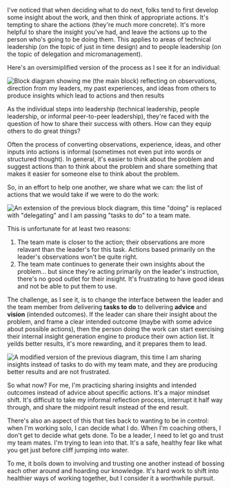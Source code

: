 I've noticed that when deciding what to do next, folks tend to first develop
some insight about the work, and then think of appropriate actions. It's
tempting to share the actions (they're much more concrete). It's more helpful to
share the insight you've had, and leave the actions up to the person who's going
to be doing them. This applies to areas of technical leadership (on the topic of
just in time design) and to people leadership (on the topic of delegation and
micromanagement). 

Here's an oversimiplified version of the process as I see it for an individual:

<div class='image-container'>
  <img
    src='/assets/blog/the-natural-micromanager/individual-contributor.png'
    alt='Block diagram showing me (the main block) reflecting on observations,
    direction from my leaders, my past experiences, and ideas from others to
    produce insights which lead to actions and then results'
    />
</div>

As the individual steps into leadership (technical leadership, people
leadership, or informal peer-to-peer leadership), they're faced with the
question of how to share their success with others. How can they equip others to
do great things?

Often the process of converting observations, experience, ideas, and other
inputs into actions is informal (sometimes not even put into words or structured
thought). In general, it's easier to think about the problem and suggest actions
than to think about the problem and share something that makes it easier for
someone else to think about the problem.

So, in an effort to help one another, we share what we can: the list of
actions that we would take if we were to do the work:

<div class='image-container'>
  <img
    src='/assets/blog/the-natural-micromanager/natural-micromanager.png'
    alt='An extension of the previous block diagram, this time "doing" is
    replaced with "delegating" and I am passing "tasks to do" to a team mate.'
    />
</div>

This is unfortunate for at least two reasons:
1. The team mate is closer to the action; their observations are more relavant
   than the leader's for this task. Actions based primarily on the leader's
   observations won't be quite right.
2. The team mate continues to generate their own insights about the problem...
   but since they're acting primarily on the leader's instruction, there's no
   good outlet for their insight. It's frustrating to have good ideas and not be
   able to put them to use.

The challenge, as I see it, is to change the interface between the leader and
the team member from delivering **tasks to do** to delivering **advice** and
**vision** (intended outcomes). If the leader can share their insight about the
problem, and frame a clear intended outcome (maybe with some advice about
possible actions), then the person doing the work can start exercising their
internal insight generation engine to produce their own action list. It yeilds
better results, it's more rewarding, and it prepares them to lead.

<div class='image-container'>
  <img
    src='/assets/blog/the-natural-micromanager/leader.png'
    alt='A modified version of the previous diagram, this time I am sharing
    insights instead of tasks to do with my team mate, and they are producing
    better results and are not frustrated.'
    />
</div>

So what now? For me, I'm practicing sharing insights and intended outcomes
instead of advice about specific actions. It's a major mindset shift. It's
difficult to take my informal reflection process, interrupt it half way through,
and share the midpoint result instead of the end result.

There's also an aspect of this that ties back to wanting to be in control: when
I'm working solo, I can decide what I do. When I'm coaching others, I don't get
to decide what gets done. To be a leader, I need to let go and trust my team
mates. I'm trying to lean into that. It's a safe, healthy fear like what you get
just before cliff jumping into water.

To me, it boils down to involving and trusting one another instead of bossing
each other around and hoarding our knowledge. It's hard work to shift into
healthier ways of working together, but I consider it a worthwhile pursuit.
